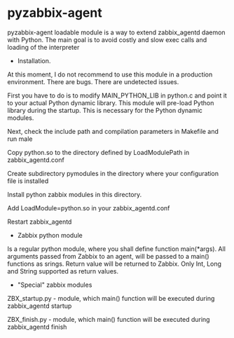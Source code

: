 pyzabbix-agent
==============

pyzabbix-agent loadable module is a way to extend zabbix_agentd daemon
with Python. The main goal is to avoid costly and slow exec calls and
loading of the interpreter

* Installation.

At this moment, I do not recommend to use this module in a production
environment. There are bugs. There are undetected issues. 

First you have to do is to modify MAIN_PYTHON_LIB in python.c and
point it to your actual Python dynamic library. This module will
pre-load Python library during the startup. This is necessary for the
Python dynamic modules.

Next, check the include path and compilation parameters in Makefile
and run male

Copy python.so to the directory defined by LoadModulePath in
zabbix_agentd.conf

Create subdirectory pymodules in the directory where your
configuration file is installed

Install python zabbix modules in this directory.

Add LoadModule=python.so in your zabbix_agentd.conf

Restart zabbix_agentd

* Zabbix python module

Is a regular python module, where you shall define function
main(*args). All arguments passed from Zabbix to an agent, will be
passed to a main() functions as srings. Return value will be returned
to Zabbix. Only Int, Long and String supported as return values.

* "Special" zabbix modules

ZBX_startup.py - module, which main() function will be executed during
zabbix_agentd startup

ZBX_finish.py - module, which main() function will be executed during
zabbix_agentd finish
